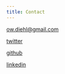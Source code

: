 ```yaml
---
title: Contact
---
```


ow.diehl@gmail.com

[twitter](https://twitter.com/castle_vanity)

[github](https://github.com/owen-d)

[linkedin](https://linkedin.com/in/owendiehl)
